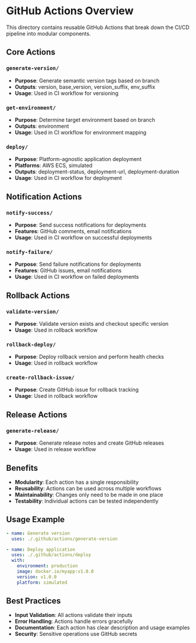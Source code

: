 # GitHub Actions Overview

This directory contains reusable GitHub Actions that break down the CI/CD pipeline into modular components.

## Core Actions

### `generate-version/`
- **Purpose**: Generate semantic version tags based on branch
- **Outputs**: version, base_version, version_suffix, env_suffix
- **Usage**: Used in CI workflow for versioning

### `get-environment/`
- **Purpose**: Determine target environment based on branch
- **Outputs**: environment
- **Usage**: Used in CI workflow for environment mapping

### `deploy/`
- **Purpose**: Platform-agnostic application deployment
- **Platforms**: AWS ECS, simulated
- **Outputs**: deployment-status, deployment-url, deployment-duration
- **Usage**: Used in CI workflow for deployment

## Notification Actions

### `notify-success/`
- **Purpose**: Send success notifications for deployments
- **Features**: GitHub comments, email notifications
- **Usage**: Used in CI workflow on successful deployments

### `notify-failure/`
- **Purpose**: Send failure notifications for deployments
- **Features**: GitHub issues, email notifications
- **Usage**: Used in CI workflow on failed deployments

## Rollback Actions

### `validate-version/`
- **Purpose**: Validate version exists and checkout specific version
- **Usage**: Used in rollback workflow

### `rollback-deploy/`
- **Purpose**: Deploy rollback version and perform health checks
- **Usage**: Used in rollback workflow

### `create-rollback-issue/`
- **Purpose**: Create GitHub issue for rollback tracking
- **Usage**: Used in rollback workflow

## Release Actions

### `generate-release/`
- **Purpose**: Generate release notes and create GitHub releases
- **Usage**: Used in release workflow

## Benefits

- **Modularity**: Each action has a single responsibility
- **Reusability**: Actions can be used across multiple workflows
- **Maintainability**: Changes only need to be made in one place
- **Testability**: Individual actions can be tested independently

## Usage Example 

```yaml
- name: Generate version
  uses: ./.github/actions/generate-version

- name: Deploy application
  uses: ./.github/actions/deploy
  with:
    environment: production
    image: docker.io/myapp:v1.0.0
    version: v1.0.0
    platform: simulated
```

## Best Practices

- **Input Validation**: All actions validate their inputs
- **Error Handling**: Actions handle errors gracefully
- **Documentation**: Each action has clear description and usage examples
- **Security**: Sensitive operations use GitHub secrets
